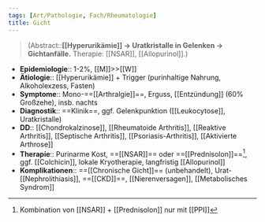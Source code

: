 ```yaml
---
tags: [Art/Pathologie, Fach/Rheumatologie]
title: Gicht
---
```

> (Abstract::**[[Hyperurikämie]] → Uratkristalle in Gelenken → Gichtanfälle.** Therapie: [[NSAR]], [[Allopurinol]].)
- **Epidemiologie**:: 1-2%, [[M]]>>[[W]]
- **Ätiologie**:: [[Hyperurikämie]] + Trigger (purinhaltige Nahrung, Alkoholexzess, Fasten)
- **Symptome**:: Mono-==[[Arthralgie]]==, Erguss, [[Entzündung]] (60% Großzehe), insb. nachts
- **Diagnostik**:: ==Klinik==, ggf. Gelenkpunktion ([[Leukocytose]], Uratkristalle)
- **DD**:: [[Chondrokalzinose]], [[Rheumatoide Arthritis]], [[Reaktive Arthritis]], [[Septische Arthritis]], [[Psoriasis-Arthritis]], [[Aktivierte Arthrose]]
- **Therapie**:: Purinarme Kost, ==[[NSAR]]== oder ==[[Prednisolon]]==[^1], ggf. [[Colchicin]], lokale Kryotherapie, langfristig [[Allopurinol]]
- **Komplikationen**:: ==[[Chronische Gicht]]== (unbehandelt), Urat-[[Nephrolithiasis]], ==[[CKD]]==, [[Nierenversagen]], [[Metabolisches Syndrom]]

[^1]: Kombination von [[NSAR]] + [[Prednisolon]] nur mit [[PPI]]